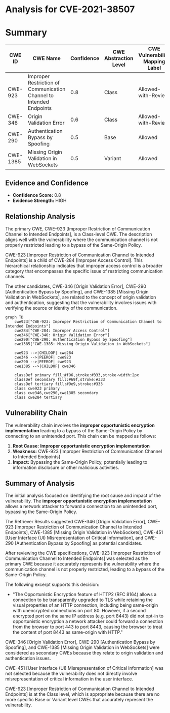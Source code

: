 # Analysis for CVE-2021-38507

# Summary
| CWE ID | CWE Name | Confidence | CWE Abstraction Level | CWE Vulnerability Mapping Label | CWE-Vulnerability Mapping Notes |
|---|---|---|---|---|---|
| CWE-923 | Improper Restriction of Communication Channel to Intended Endpoints | 0.8 | Class | Allowed-with-Review | Primary CWE |
| CWE-346 | Origin Validation Error | 0.6 | Class | Allowed-with-Review | Secondary Candidate |
| CWE-290 | Authentication Bypass by Spoofing | 0.5 | Base | Allowed | Secondary Candidate |
| CWE-1385 | Missing Origin Validation in WebSockets | 0.5 | Variant | Allowed | Secondary Candidate |

## Evidence and Confidence

*   **Confidence Score:** 0.8
*   **Evidence Strength:** HIGH

## Relationship Analysis
The primary CWE, CWE-923 [Improper Restriction of Communication Channel to Intended Endpoints], is a Class-level CWE. The description aligns well with the vulnerability where the communication channel is not properly restricted leading to a bypass of the Same-Origin Policy.

CWE-923 [Improper Restriction of Communication Channel to Intended Endpoints] is a child of CWE-284 [Improper Access Control]. This hierarchical relationship indicates that improper access control is a broader category that encompasses the specific issue of restricting communication channels.

The other candidates, CWE-346 [Origin Validation Error], CWE-290 [Authentication Bypass by Spoofing], and CWE-1385 [Missing Origin Validation in WebSockets], are related to the concept of origin validation and authentication, suggesting that the vulnerability involves issues with verifying the source or identity of the communication.

```mermaid
graph TD
    cwe923["CWE-923: Improper Restriction of Communication Channel to Intended Endpoints"]
    cwe284["CWE-284: Improper Access Control"]
    cwe346["CWE-346: Origin Validation Error"]
    cwe290["CWE-290: Authentication Bypass by Spoofing"]
    cwe1385["CWE-1385: Missing Origin Validation in WebSockets"]

    cwe923 -->|CHILDOF| cwe284
    cwe346 -->|PEEROF| cwe923
    cwe290 -->|PEEROF| cwe923
    cwe1385 -->|CHILDOF| cwe346

    classDef primary fill:#f96,stroke:#333,stroke-width:2px
    classDef secondary fill:#69f,stroke:#333
    classDef tertiary fill:#9e9,stroke:#333
    class cwe923 primary
    class cwe346,cwe290,cwe1385 secondary
    class cwe284 tertiary
```

## Vulnerability Chain
The vulnerability chain involves the **improper opportunistic encryption implementation** leading to a bypass of the Same-Origin Policy by connecting to an unintended port. This chain can be mapped as follows:

1.  **Root Cause:** **Improper opportunistic encryption implementation**
2.  **Weakness:** CWE-923 [Improper Restriction of Communication Channel to Intended Endpoints]
3.  **Impact:** Bypassing the Same-Origin Policy, potentially leading to information disclosure or other malicious activities.

## Summary of Analysis
The initial analysis focused on identifying the root cause and impact of the vulnerability. The **improper opportunistic encryption implementation** allows a network attacker to forward a connection to an unintended port, bypassing the Same-Origin Policy.

The Retriever Results suggested CWE-346 [Origin Validation Error], CWE-923 [Improper Restriction of Communication Channel to Intended Endpoints], CWE-1385 [Missing Origin Validation in WebSockets], CWE-451 [User Interface (UI) Misrepresentation of Critical Information], and CWE-290 [Authentication Bypass by Spoofing] as potential candidates.

After reviewing the CWE specifications, CWE-923 [Improper Restriction of Communication Channel to Intended Endpoints] was selected as the primary CWE because it accurately represents the vulnerability where the communication channel is not properly restricted, leading to a bypass of the Same-Origin Policy.

The following excerpt supports this decision:

*   "The Opportunistic Encryption feature of HTTP2 (RFC 8164) allows a connection to be transparently upgraded to TLS while retaining the visual properties of an HTTP connection, including being same-origin with unencrypted connections on port 80. However, if a second encrypted port on the same IP address (e.g. port 8443) did not opt-in to opportunistic encryption a network attacker could forward a connection from the browser to port 443 to port 8443, causing the browser to treat the content of port 8443 as same-origin with HTTP."

CWE-346 [Origin Validation Error], CWE-290 [Authentication Bypass by Spoofing], and CWE-1385 [Missing Origin Validation in WebSockets] were considered as secondary CWEs because they relate to origin validation and authentication issues.

CWE-451 [User Interface (UI) Misrepresentation of Critical Information] was not selected because the vulnerability does not directly involve misrepresentation of critical information in the user interface.

CWE-923 [Improper Restriction of Communication Channel to Intended Endpoints] is at the Class level, which is appropriate because there are no more specific Base or Variant level CWEs that accurately represent the vulnerability.
